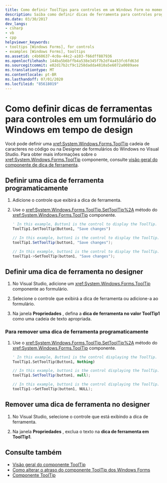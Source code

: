 ```yaml
---
title: Como definir ToolTips para controles em um Windows Form no momento do design
description: Saiba como definir dicas de ferramenta para controles programaticamente ou no Designer de Formulários do Windows no Visual Studio.
ms.date: 03/30/2017
dev_langs:
- csharp
- vb
- cpp
helpviewer_keywords:
- tooltips [Windows Forms], for controls
- examples [Windows Forms], tooltips
ms.assetid: c4b60637-4c0a-44c2-a103-f66dff887936
ms.openlocfilehash: 144ba5b6bffb4a538e345f7b2df4a453fc6fd63d
ms.sourcegitcommit: e02d17b2cf9c1258dadda4810a5e6072a0089aee
ms.translationtype: MT
ms.contentlocale: pt-BR
ms.lasthandoff: 07/01/2020
ms.locfileid: "85618019"
---
```

# <a name="how-to-set-tooltips-for-controls-on-a-windows-form-at-design-time"></a>Como definir dicas de ferramentas para controles em um formulário do Windows em tempo de design

Você pode definir uma <xref:System.Windows.Forms.ToolTip> cadeia de caracteres no código ou na Designer de formulários do Windows no Visual Studio. Para obter mais informações sobre o <xref:System.Windows.Forms.ToolTip> componente, consulte [visão geral do componente de dica de ferramenta](tooltip-component-overview-windows-forms.md).

## <a name="set-a-tooltip-programmatically"></a>Definir uma dica de ferramenta programaticamente

1. Adicione o controle que exibirá a dica de ferramenta.

2. Use o <xref:System.Windows.Forms.ToolTip.SetToolTip%2A> método do <xref:System.Windows.Forms.ToolTip> componente.

    ```vb
    ' In this example, Button1 is the control to display the ToolTip.
    ToolTip1.SetToolTip(Button1, "Save changes")
    ```

    ```csharp
    // In this example, button1 is the control to display the ToolTip.
    toolTip1.SetToolTip(button1, "Save changes");
    ```

    ```cpp
    // In this example, button1 is the control to display the ToolTip.
    toolTip1->SetToolTip(button1, "Save changes");
    ```

## <a name="set-a-tooltip-in-the-designer"></a>Definir uma dica de ferramenta no designer

1. No Visual Studio, adicione um <xref:System.Windows.Forms.ToolTip> componente ao formulário.

2. Selecione o controle que exibirá a dica de ferramenta ou adicione-a ao formulário.

3. Na janela **Propriedades** , defina a **dica de ferramenta no valor ToolTip1** como uma cadeia de texto apropriada.

### <a name="to-remove-a-tooltip-programmatically"></a>Para remover uma dica de ferramenta programaticamente

1. Use o <xref:System.Windows.Forms.ToolTip.SetToolTip%2A> método do <xref:System.Windows.Forms.ToolTip> componente.

    ```vb
    ' In this example, Button1 is the control displaying the ToolTip.
    ToolTip1.SetToolTip(Button1, Nothing)
    ```

    ```csharp
    // In this example, button1 is the control displaying the ToolTip.
    toolTip1.SetToolTip(button1, null);
    ```

    ```cpp
    // In this example, button1 is the control displaying the ToolTip.
    toolTip1->SetToolTip(button1, NULL);
    ```

## <a name="remove-a-tooltip-in-the-designer"></a>Remover uma dica de ferramenta no designer

1. No Visual Studio, selecione o controle que está exibindo a dica de ferramenta.

2. Na janela **Propriedades** , exclua o texto na **dica de ferramenta em ToolTip1**.

## <a name="see-also"></a>Consulte também

- [Visão geral do componente ToolTip](tooltip-component-overview-windows-forms.md)
- [Como alterar o atraso do componente ToolTip dos Windows Forms](how-to-change-the-delay-of-the-windows-forms-tooltip-component.md)
- [Componente ToolTip](tooltip-component-windows-forms.md)
